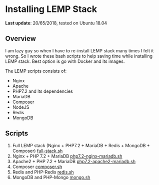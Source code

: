 # Installing LEMP Stack

**Last update**: 20/65/2018, tested on Ubuntu 18.04

## Overview

I am lazy guy so when I have to re-install LEMP stack many times I felt it wrong. So I wrote these bash scripts to help saving time while installing LEMP stack.
Best option is go with Docker and its images.

The LEMP scripts consists of:

- Nginx
- Apache
- PHP7.2 and its dependencies
- MariaDB
- Composer
- NodeJS
- Redis
- MongoDB

## Scripts
1. Full LEMP stack (Nginx + PHP7.2 + MariaDB + Redis + MongoDB + Composer)
    [full-stack.sh](https://github.com/netsstea/lemp-stack-ubuntu/blob/master/full-stack.sh)
1. Nginx + PHP 7.2 + MariaDB
    [php7.2-nginx-mariadb.sh](https://github.com/netsstea/lemp-stack-ubuntu/blob/master/php7.2-nginx-mariadb.sh)
1. Apache2 + PHP 7.2 + MariaDB
    [php7.2-apache2-mariadb.sh](https://github.com/netsstea/lemp-stack-ubuntu/blob/master/php7.2-apache2-mariadb.sh)
1. Composer
    [composer.sh](https://github.com/netsstea/lemp-stack-ubuntu/blob/master/composer.sh)
1. Redis and PHP-Redis
    [redis.sh](https://github.com/netsstea/lemp-stack-ubuntu/blob/master/redis.sh)
1. MongoDB and PHP-Mongo
    [mongo.sh](https://github.com/netsstea/lemp-stack-ubuntu/blob/master/mongo.sh)